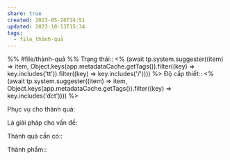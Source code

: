 ```yaml
---
share: true
created: 2023-05-26T14:51
updated: 2023-10-13T15:34
tags:
  - file_thành-quả
---
```


%%
#file/thành-quả
%%
Trạng thái:: <% (await tp.system.suggester((item) => item, Object.keys(app.metadataCache.getTags()).filter((key) => key.includes('tt')).filter((key) => key.includes('/')))) %>
Độ cấp thiết:: <% (await tp.system.suggester((item) => item, Object.keys(app.metadataCache.getTags()).filter((key) => key.includes('đct')))) %>

Phục vụ cho thành quả:


Là giải pháp cho vấn đề:


Thành quả cần có:: 

Thành phẩm::
